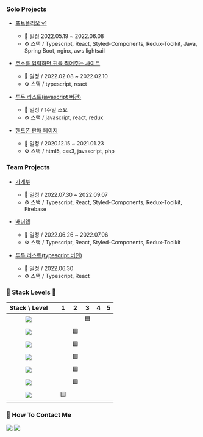 ### Solo Projects
- [포트폴리오 v1](https://github.com/Doosies/portfolio/)
  - 📆 일정 2022.05.19 ~ 2022.06.08
  - ⚙️ 스택 / Typescript, React, Styled-Components, Redux-Toolkit, Java, Spring Boot, nginx, aws lightsail  
  
- [주소를 입력하면 핀을 찍어주는 사이트](https://github.com/Doosies/router-study/)
  - 📆 일정 / 2022.02.08 ~ 2022.02.10
  - ⚙️ 스택 / typescript, react
  
- [투두 리스트(javascript 버전)](https://github.com/Doosies/router-study/)
  - 📆 일정 / 1주일 소요
  - ⚙️ 스택 / javascript, react, redux
  
- [핸드폰 판매 페이지](https://github.com/Doosies/ppap/)
  - 📆 일정 / 2020.12.15 ~ 2021.01.23
  - ⚙️ 스택 / html5, css3, javascript, php

### Team Projects
- [가계부](https://github.com/preCrew/account_book)
  - 📆 일정 / 2022.07.30 ~ 2022.09.07  
  - ⚙️ 스택 / Typescript, React, Styled-Components, Redux-Toolkit, Firebase 
  
- [배너앱](https://github.com/preCrew/banner_create_app)
  - 📆 일정 / 2022.06.26 ~ 2022.07.06
  - ⚙️ 스택 / Typescript, React, Styled-Components, Redux-Toolkit 
  
- [투두 리스트(typescript 버전)](https://github.com/Doosies/todoList-page/)
  - 📆 일정 / 2022.06.30
  - ⚙️ 스택 / Typescript, React

### 💪 Stack Levels 💪
|Stack \ Level|| 1 | 2 | 3 | 4 | 5|
|:---:|:---:|:---:|:---:|:---:|:---:|:---:|
![](https://img.shields.io/badge/Javascript-F7DF1E?&style=style=for-the-badge&logo=Javascript&logoColor=white)||  |  | 🟦 |  |  |
![](https://img.shields.io/badge/Typescript-3178C6?&style=style=for-the-badge&logo=Typescript&logoColor=white)||  | 🟩 |  |  |  |
![](https://img.shields.io/badge/Html5-E34F26?&style=style=for-the-badge&logo=Html5&logoColor=white)          ||  | 🟩 |  |  |  |
![](https://img.shields.io/badge/Css3-1572B6?&style=style=for-the-badge&logo=Css3&logoColor=white)            ||  | 🟩 |  |  |  |
![](https://img.shields.io/badge/React-61DAFB?&style=style=for-the-badge&logo=React&logoColor=white)          ||  | 🟩 |  |  |  |
![](https://img.shields.io/badge/Redux-764ABC?&style=style=for-the-badge&logo=Redux&logoColor=white)          ||  | 🟩 |  |  |  |
![](https://img.shields.io/badge/MySQL-4479A1?&style=style=for-the-badge&logo=MySQL&logoColor=white)          || 🟨 |  |  |  |  |

### 👀 How To Contact Me
[![](https://img.shields.io/badge/TechBlog-20C997?&style=style=for-the-badge&logo=Velog&logoColor=white)](https://velog.io/@song961003)
[![](https://img.shields.io/badge/SendMail-EA4335?&style=style=for-the-badge&logo=Gmail&logoColor=white)](mailto:song961003@gmail.com)
